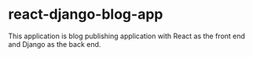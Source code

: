 # react-django-blog-app
This application is blog publishing application with React as the front end and Django as the back end.
